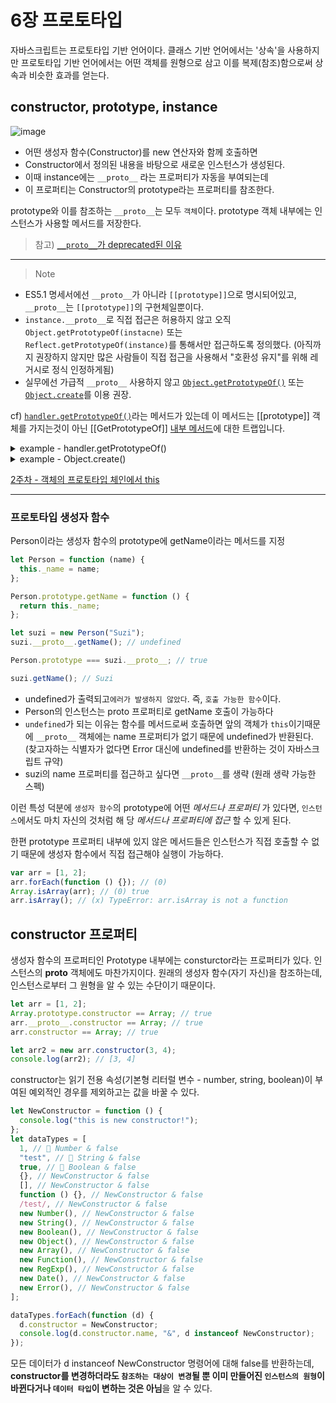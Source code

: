 # 6장 프로토타입

자바스크립트는 프로토타입 기반 언어이다. 클래스 기반 언어에서는 '상속'을 사용하지만 프로토타입 기반 언어에서는 어떤 객체를 원형으로 삼고 이를 복제(참조)함으로써 상속과 비슷한 효과를 얻는다.

## constructor, prototype, instance

![image](https://github.com/user-attachments/assets/de5c2828-47ae-4b29-b8e0-83eb247fa406)

- 어떤 생성자 함수(Constructor)를 new 연산자와 함께 호출하면
- Constructor에서 정의된 내용을 바탕으로 새로운 인스턴스가 생성된다.
- 이때 instance에는 `__proto__` 라는 프로퍼티가 자동을 부여되는데
- 이 프로퍼티는 Constructor의 prototype라는 프로퍼티를 참조한다.

prototype와 이를 참조하는 `__proto__`는 모두 `객체`이다. prototype 객체 내부에는 인스턴스가 사용할 메서드를 저장한다.

> 참고) [`__proto__`가 deprecated된 이유](https://www.inflearn.com/questions/361135/comment/151689)

---

> Note

- ES5.1 명세서에선 `__proto__`가 아니라 `[[prototype]]`으로 명시되어있고, `__proto__`는 `[[prototype]]`의 구현체일뿐이다.
- `instance.__proto__`로 직접 접근은 허용하지 않고 오직 `Object.getPrototypeOf(instacne)` 또는 `Reflect.getPrototypeOf(instance)`를 통해서만 접근하도록 정의했다. (아직까지 권장하지 않지만 많은 사람들이 직접 접근을 사용해서 "호환성 유지"를 위해 레거시로 정식 인정하게됨)
- 실무에선 가급적 `__proto__` 사용하지 않고 [`Object.getPrototypeOf()`](https://developer.mozilla.org/ko/docs/Web/JavaScript/Reference/Global_Objects/Object/getPrototypeOf) 또는 [`Object.create`](https://developer.mozilla.org/ko/docs/Web/JavaScript/Reference/Global_Objects/Object/create)를 이용 권장.

cf) [`handler.getPrototypeOf()`](https://developer.mozilla.org/ko/docs/Web/JavaScript/Reference/Global_Objects/Proxy/Proxy/getPrototypeOf)라는 메서드가 있는데 이 메서드는 [[prototype]] 객체를 가지는것이 아닌 [[GetPrototypeOf]] [내부 메서드](https://developer.mozilla.org/en-US/docs/Web/JavaScript/Reference/Global_Objects/Proxy#object_internal_methods)에 대한 트랩입니다.

<details>
  <summary>example - handler.getPrototypeOf()</summary>

    const monster1 = {
        eyeCount: 4,
    };

    const monsterPrototype = {
        eyeCount: 2,
    };

    const handler = {
        getPrototypeOf(target) {
            return monsterPrototype;
        },
    };

    const proxy1 = new Proxy(monster1, handler);

    console.log(Object.getPrototypeOf(proxy1) , monsterPrototype)
    console.log(Object.getPrototypeOf(proxy1) === monsterPrototype);
    // Expected output: true

    console.log(Object.getPrototypeOf(proxy1).eyeCount);
    // Expected output: 2

</details>

<details>
  <summary>example - Object.create()</summary>

    // Shape - 상위클래스
    function Shape() {
        this.x = 0;
        this.y = 0;
    }

    // 상위클래스 메서드
    Shape.prototype.move = function (x, y) {
        this.x += x;
        this.y += y;
        console.info("Shape moved.", this.x, this.y);
    };

    // Rectangle - 하위클래스
    function Rectangle() {
        Shape.call(this); // super 생성자 호출.
    }

    // 하위클래스는 상위클래스를 확장
    Rectangle.prototype = Object.create(Shape.prototype);
    console.log("1 Rectangle.prototype", Rectangle.prototype)
    Rectangle.prototype.constructor = Rectangle;
    console.log("2 Rectangle.prototype", Rectangle.prototype)


    var rect = new Rectangle();

    console.log("Is rect an instance of Rectangle?", rect instanceof Rectangle); // true
    console.log("Is rect an instance of Shape?", rect instanceof Shape); // true
    rect.move(1, 1); // Outputs, 'Shape moved.'

</details>

[2주차 - 객체의 프로토타입 체인에서 this](https://github.com/FrontendStudySeoul/coreJavascript/blob/main/2%EC%A3%BC%EC%B0%A8/tap.md#%EA%B0%9D%EC%B2%B4%EC%9D%98-%ED%94%84%EB%A1%9C%ED%86%A0%ED%83%80%EC%9E%85-%EC%B2%B4%EC%9D%B8%EC%97%90%EC%84%9C-this)

---

### 프로토타입 생성자 함수

Person이라는 생성자 함수의 prototype에 getName이라는 메서드를 지정

```js
let Person = function (name) {
  this._name = name;
};

Person.prototype.getName = function () {
  return this._name;
};

let suzi = new Person("Suzi");
suzi.__proto__.getName(); // undefined

Person.prototype === suzi.__proto__; // true

suzi.getName(); // Suzi
```

- undefined가 출력되고`에러가 발생하지 않았다`. 즉, `호출 가능한 함수`이다.
- Person의 인스턴스는 proto 프로퍼티로 getName 호출이 가능하다
- `undefined`가 되는 이유는 함수를 메서드로써 호출하면 앞의 객체가 `this`이기때문에 `__proto__` 객체에는 name 프로퍼티가 없기 때문에 undefined가 반환된다. (찾고자하는 식별자가 없다면 Error 대신에 undefined를 반환하는 것이 자바스크립트 규약)
- suzi의 name 프로퍼티를 접근하고 싶다면 `__proto__`를 생략 (원래 생략 가능한 스펙)

이런 특성 덕분에 `생성자 함수`의 prototype에 어떤 _메서드나 프로퍼티_ 가 있다면, `인스턴스`에서도 마치 자신의 것처럼 해 당 _메서드나 프로퍼티에 접근_ 할 수 있게 된다.

한편 prototype 프로퍼티 내부에 있지 않은 메서드들은 인스턴스가 직접 호출할 수 없기 때문에 생성자 함수에서 직접 접근해야 실행이 가능하다.

```js
var arr = [1, 2];
arr.forEach(function () {}); // (0)
Array.isArray(arr); // (0) true
arr.isArray(); // (x) TypeError: arr.isArray is not a function
```

## constructor 프로퍼티

생성자 함수의 프로퍼티인 Prototype 내부에는 consturctor라는 프로퍼티가 있다. 인스턴스의 **proto** 객체에도 마찬가지이다. 원래의 생성자 함수(자기 자신)을 참조하는데, 인스턴스로부터 그 원형을 알 수 있는 수단이기 때문이다.

```js
let arr = [1, 2];
Array.prototype.constructor == Array; // true
arr.__proto__.constructor == Array; // true
arr.constructor == Array; // true

let arr2 = new arr.constructor(3, 4);
console.log(arr2); // [3, 4]
```

constructor는 읽기 전용 속성(기본형 리터럴 변수 - number, string, boolean)이 부여된 예외적인 경우를 제외하고는 값을 바꿀 수 있다.

```js
let NewConstructor = function () {
  console.log("this is new constructor!");
};
let dataTypes = [
  1, // 🔴 Number & false
  "test", // 🔴 String & false
  true, // 🔴 Boolean & false
  {}, // NewConstructor & false
  [], // NewConstructor & false
  function () {}, // NewConstructor & false
  /test/, // NewConstructor & false
  new Number(), // NewConstructor & false
  new String(), // NewConstructor & false
  new Boolean(), // NewConstructor & false
  new Object(), // NewConstructor & false
  new Array(), // NewConstructor & false
  new Function(), // NewConstructor & false
  new RegExp(), // NewConstructor & false
  new Date(), // NewConstructor & false
  new Error(), // NewConstructor & false
];

dataTypes.forEach(function (d) {
  d.constructor = NewConstructor;
  console.log(d.constructor.name, "&", d instanceof NewConstructor);
});
```

모든 데이터가 d instanceof NewConstructor 명령어에 대해 false를 반환하는데, **constructor를 변경하더라도 `참조하는 대상이 변경`될 뿐 이미 만들어진 `인스턴스의 원형`이 바뀐다거나 `데이터 타입`이 변하는 것은 아님**을 알 수 있다.
